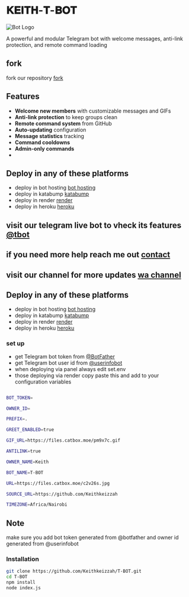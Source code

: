 # 𝐊𝐄𝐈𝐓𝐇-𝐓-𝐁𝐎𝐓

![Bot Logo](https://files.catbox.moe/c2v26s.jpg)

A powerful and modular Telegram bot with welcome messages, anti-link protection, and remote command loading 
## fork
fork our repository [fork](https://github.com/Keithkeizzah/T-BOT/fork)


##  Features

- **Welcome new members** with customizable messages and GIFs
- **Anti-link protection** to keep groups clean
- **Remote command system** from GitHub
- **Auto-updating** configuration
- **Message statistics** tracking
- **Command cooldowns**
- **Admin-only commands**
- 

## Deploy in any of these platforms 
- deploy in bot hosting  [bot hosting](https://bot-hosting.net/)
- deploy in katabump  [katabump](https://katabump.com/)
- deploy in render  [render](https://render.com/)
- deploy in heroku [heroku](https://dashboard.heroku.com/new?template=https://github.com/Keithkeizzah/T-BOT)


## visit our telegram live bot to vheck its features [@tbot](https://t.me/@ALPHA_MD_bot)

## if you need more help reach me out [contact](https://keith-site.vercel.app/contact)
## visit our channel for more updates [wa channel](https://whatsapp.com/channel/0029VbAUcnhIN9isEERo212z)

## Deploy in any of these platforms 
- deploy in bot hosting  [bot hosting](https://bot-hosting.net/)
- deploy in katabump  [katabump](https://katabump.com/)
- deploy in render  [render](https://render.com/)
- deploy in heroku [heroku](https://dashboard.heroku.com/new?template=https://github.com/Keithkeizzah/T-BOT)





### set up

- get Telegram bot token from [@BotFather](https://t.me/BotFather)
- get Telegram bot user id from [@userinfobot](https://t.me/@userinfobot)
- when deploying via panel always edit set.env
- those deploying via render copy paste this and add to your configuration variables 
```bash

BOT_TOKEN=

OWNER_ID=

PREFIX=.

GREET_ENABLED=true

GIF_URL=https://files.catbox.moe/pm9x7c.gif

ANTILINK=true

OWNER_NAME=Keith

BOT_NAME=T-BOT

URL=https://files.catbox.moe/c2v26s.jpg

SOURCE_URL=https://github.com/Keithkeizzah

TIMEZONE=Africa/Nairobi

```

## Note
make sure you add bot token generated from @botfather and owner id generated from @userinfobot
### Installation
```bash
git clone https://github.com/Keithkeizzah/T-BOT.git
cd T-BOT
npm install
node index.js

